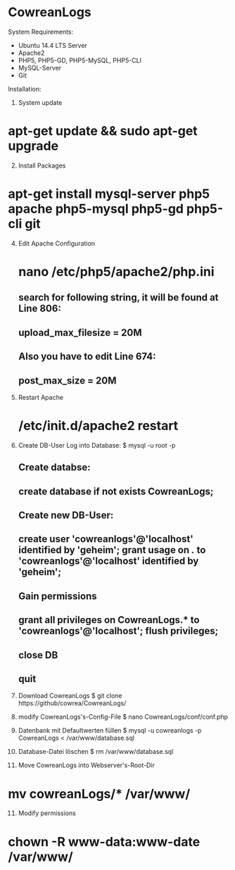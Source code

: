 # CowreanLogs

System Requirements:

- Ubuntu 14.4 LTS Server
- Apache2
- PHP5, PHP5-GD, PHP5-MySQL, PHP5-CLI
- MySQL-Server
- Git

Installation:

1.  System update
  # apt-get update && sudo apt-get upgrade

  
2.  Install Packages
  # apt-get install mysql-server php5 apache php5-mysql php5-gd php5-cli git


4.  Edit Apache Configuration
    # nano /etc/php5/apache2/php.ini
    
    search for following string, it will be found at Line 806:
    --------------------------
    upload_max_filesize = 20M
    --------------------------

    
    Also you have to edit Line 674:
    ---------------------
    post_max_size = 20M
    ---------------------
    

5.  Restart Apache
    # /etc/init.d/apache2 restart


6.  Create DB-User
    Log into Database:
    $ mysql -u root -p
    
    Create databse:
    -------------------------------------------
    create database if not exists CowreanLogs;
    -------------------------------------------
    
    Create new DB-User:
    ---------------------------------------------------------------------------
    create user 'cowreanlogs'@'localhost' identified by 'geheim';
    grant usage on *.* to 'cowreanlogs'@'localhost' identified by 'geheim';
    ---------------------------------------------------------------------------

    Gain permissions
    ----------------------------------------------------------------------
    grant all privileges on CowreanLogs.* to 'cowreanlogs'@'localhost';
    flush privileges;
    ----------------------------------------------------------------------
      
    close DB
    -----
    quit
    -----


6.  Download CowreanLogs
  $ git clone https://github/cowrea/CowreanLogs/

  
7. modify CowreanLogs's-Config-File
  $ nano CowreanLogs/conf/conf.php


8. Datenbank mit Defaultwerten füllen
  $ mysql -u cowreanlogs -p CowreanLogs < /var/www/database.sql

  
9. Database-Datei löschen
  $ rm /var/www/database.sql


10.  Move CowreanLogs into Webserver's-Root-Dir
  # mv cowreanLogs/* /var/www/
  

11.  Modify permissions
  # chown -R www-data:www-date /var/www/

  

  


  
  
  
